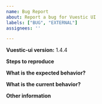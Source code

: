 ```yaml
---
name: Bug Report
about: Report a bug for Vuestic UI
labels: ["BUG", "EXTERNAL"]
assignees: ''

---
```


**Vuestic-ui version:** 1.4.4

**Steps to reproduce**

**What is the expected behavior?**

**What is the current behavior?**

**Other information**
